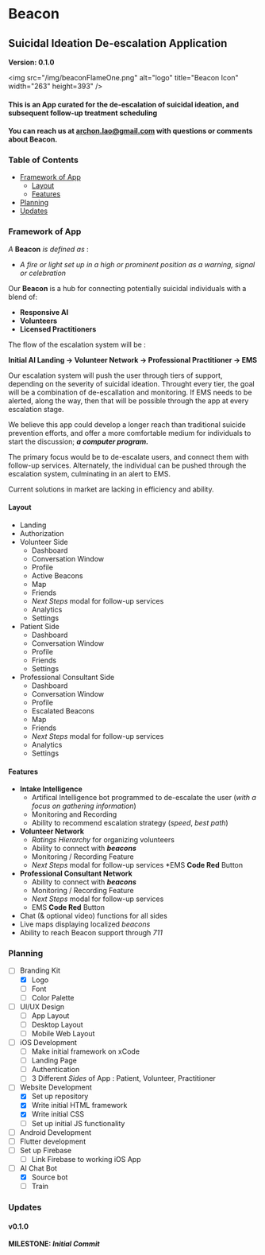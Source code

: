# Beacon
## Suicidal Ideation De-escalation Application

**Version: 0.1.0**

<img src="/img/beaconFlameOne.png" alt="logo"
        title="Beacon Icon" width="263" height=393" />

#### This is an App curated for the de-escalation of suicidal ideation, and subsequent follow-up treatment scheduling
#### You can reach us at [archon.lao@gmail.com](archon.lao@gmail.com) with questions or comments about Beacon.

### Table of Contents
* [Framework of App](#framework)
    * [Layout](#layout)
    * [Features](#features)
* [Planning](#planning)
* [Updates](#updates)


### Framework of App

*A* **Beacon** *is defined as* :
   * *A fire or light set up in a high or prominent position as a warning, signal or celebration*

Our **Beacon** is a hub for connecting potentially suicidal individuals with a blend of:
* **Responsive AI**
* **Volunteers**
* **Licensed Practitioners** 

The flow of the escalation system will be :

**Initial AI Landing -> Volunteer Network -> Professional Practitioner -> EMS**

Our escalation system will push the user through tiers of support, depending on the severity of suicidal ideation. Throught every tier, the goal will be a combination of de-escallation and monitoring. If EMS needs to be alerted, along the way, then that will be possible through the app at every escalation stage.

We believe this app could develop a longer reach than traditional suicide prevention efforts, and offer a more comfortable medium for individuals to start the discussion; ***a computer program.*** 

The primary focus would be to de-escalate users, and connect them with follow-up services. Alternately, the individual can be pushed through the escalation system, culminating in an alert to EMS.

Current solutions in market are lacking in efficiency and ability.

#### Layout
* Landing
* Authorization
* Volunteer Side
  * Dashboard
  * Conversation Window
  * Profile
  * Active Beacons
  * Map
  * Friends
  * *Next Steps* modal for follow-up services
  * Analytics
  * Settings
* Patient Side
  * Dashboard
  * Conversation Window
  * Profile
  * Friends 
  * Settings
* Professional Consultant Side
   * Dashboard
   * Conversation Window
   * Profile
   * Escalated Beacons
   * Map
   * Friends
   * *Next Steps* modal for follow-up services
   * Analytics
   * Settings

#### Features
* **Intake Intelligence**
   * Artifical Intelligence bot programmed to de-escalate the user (*with a focus on gathering information*)
   * Monitoring and Recording
   * Ability to recommend escalation strategy (*speed*, *best path*) 
* **Volunteer Network**
   * *Ratings Hierarchy* for organizing volunteers
   * Ability to connect with ***beacons***
   * Monitoring / Recording Feature
   * *Next Steps* modal for follow-up services
   *EMS **Code Red** Button
* **Professional Consultant Network**
   * Ability to connect with ***beacons***
   * Monitoring / Recording Feature
   * *Next Steps* modal for follow-up services
   * EMS **Code Red** Button
* Chat (& optional video) functions for all sides
* Live maps displaying localized *beacons*
* Ability to reach Beacon support through *711*

### Planning
- [ ] Branding Kit
   - [x] Logo
   - [ ] Font
   - [ ] Color Palette
- [ ] UI/UX Design
   - [ ] App Layout
   - [ ] Desktop Layout
   - [ ] Mobile Web Layout
- [ ] iOS Development 
   - [ ] Make initial framework on xCode
   - [ ] Landing Page
   - [ ] Authentication
   - [ ] 3 Different *Sides* of App : Patient, Volunteer, Practitioner
- [ ] Website Development
   - [x] Set up repository
   - [x] Write initial HTML framework
   - [x] Write initial CSS
   - [ ] Set up initial JS functionality
- [ ] Android Development 
- [ ] Flutter development
- [ ] Set up Firebase
   - [ ] Link Firebase to working iOS App
- [ ] AI Chat Bot
   - [x] Source bot
   - [ ] Train

### Updates
#### v0.1.0
**MILESTONE: *Initial Commit***

